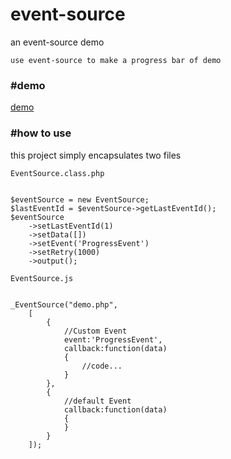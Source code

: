 # event-source

an event-source demo

	use event-source to make a progress bar of demo

### #demo 

<a target="_blank" href="http://github.zhusaidong.cn/event-source/">demo</a>

### #how to use

this project simply encapsulates two files

	EventSource.class.php
<pre><code>
$eventSource = new EventSource;
$lastEventId = $eventSource->getLastEventId();
$eventSource
	->setLastEventId(1)
	->setData([])
	->setEvent('ProgressEvent')
	->setRetry(1000)
	->output();
</code></pre>

	EventSource.js

<pre><code>
_EventSource("demo.php",
	[
		{
			//Custom Event
			event:'ProgressEvent',
			callback:function(data)
			{
				//code...
			}
		},
		{
			//default Event
			callback:function(data)
			{
			}
		}
	]);
</code></pre>
